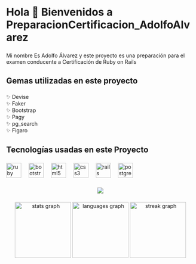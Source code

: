 <h1 align="left">Hola 👋 Bienvenidos a PreparacionCertificacion_AdolfoAlvarez</h1>

###

<p align="left">Mi nombre Es Adolfo Álvarez y este proyecto es una preparación para el examen conducente a Certificación de Ruby on Rails</p>

###

<h2 align="left">Gemas utilizadas en este proyecto</h2>

###

<p align="left">✨ Devise<br>✨ Faker<br>✨ Bootstrap<br>✨ Pagy<br>✨ pg_search<br>✨ Figaro</p>

###

<h2 align="left">Tecnologías usadas en este Proyecto</h2>

###

<div align="left">
  <img src="https://cdn.jsdelivr.net/gh/devicons/devicon/icons/ruby/ruby-original.svg" height="40" alt="ruby logo"  />
  <img width="12" />
  <img src="https://cdn.jsdelivr.net/gh/devicons/devicon/icons/bootstrap/bootstrap-original.svg" height="40" alt="bootstrap logo"  />
  <img width="12" />
  <img src="https://cdn.jsdelivr.net/gh/devicons/devicon/icons/html5/html5-original.svg" height="40" alt="html5 logo"  />
  <img width="12" />
  <img src="https://cdn.jsdelivr.net/gh/devicons/devicon/icons/css3/css3-original.svg" height="40" alt="css3 logo"  />
  <img width="12" />
  <img src="https://cdn.jsdelivr.net/gh/devicons/devicon/icons/rails/rails-original-wordmark.svg" height="40" alt="rails logo"  />
  <img width="12" />
  <img src="https://cdn.jsdelivr.net/gh/devicons/devicon/icons/postgresql/postgresql-original.svg" height="40" alt="postgresql logo"  />
</div>

###

<div align="center">
  <img src="https://profile-counter.glitch.me/adolfoalvar3z/count.svg?"  />
</div>

###

<div align="center">
  <img src="https://github-readme-stats.vercel.app/api?username=adolfoalvar3z&hide_title=false&hide_rank=false&show_icons=true&include_all_commits=true&count_private=true&disable_animations=false&theme=dracula&locale=es&hide_border=false&order=1" height="150" alt="stats graph"  />
  <img src="https://github-readme-stats.vercel.app/api/top-langs?username=adolfoalvar3z&locale=es&hide_title=false&layout=compact&card_width=320&langs_count=5&theme=dracula&hide_border=false&order=2" height="150" alt="languages graph"  />
  <img src="https://streak-stats.demolab.com?user=adolfoalvar3z&locale=es&mode=daily&theme=dracula&hide_border=false&border_radius=5&order=3" height="150" alt="streak graph"  />
</div>

###
